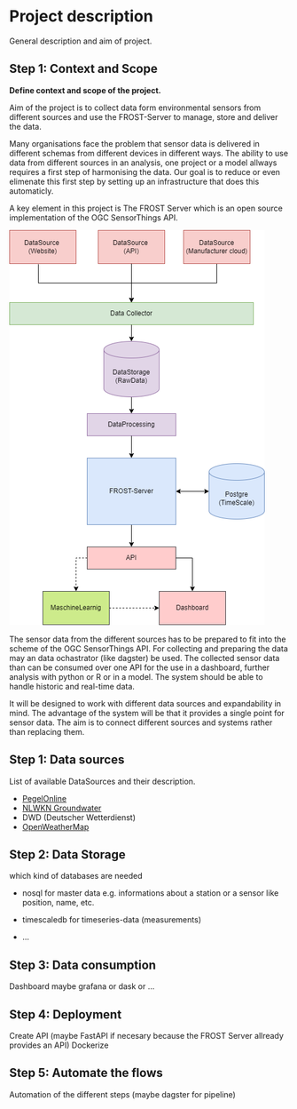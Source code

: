 # Project description

General description and aim of project.

## Step 1: Context and Scope

**Define context and scope of the project.**

Aim of the project is to collect data form environmental sensors from different 
sources and use the FROST-Server to manage, store and deliver the data.

Many organisations face the problem that sensor data is delivered in different 
schemas from different devices in different ways. The ability to use data from 
different sources in an analysis, one project or a model allways requires 
a first step of harmonising the data. Our goal is to reduce or even elimenate this
first step by setting up an infrastructure that does this automaticly.

A key element in this project is The FROST Server which is an open source implementation 
of the OGC SensorThings API.

![general schema](SensorHub.drawio.png)

The sensor data from the different sources has to be prepared to fit into the 
scheme of the OGC SensorThings API. For collecting and preparing the data may an
data ochastrator (like dagster) be used.
The collected sensor data than can be consumed over one API for the use in a dashboard, 
further analysis with python or R or in a model.
The system should be able to handle historic and real-time data.

It will be designed to work with different data sources and expandability in mind.
The advantage of the system will be that it provides a single point for sensor data.
The aim is to connect different sources and systems rather than replacing them.

## Step 1: Data sources

List of available DataSources and their description.

- [PegelOnline](https://www.pegelonline.wsv.de/gast/start)
- [NLWKN Groundwater](https://www.grundwasserstandonline.nlwkn.niedersachsen.de/Start)
- DWD (Deutscher Wetterdienst)
- [OpenWeatherMap](https://openweathermap.org/)

## Step 2: Data Storage

which kind of databases are needed

- nosql for master data e.g. informations about a station or a sensor like position, name, etc.

- timescaledb for timeseries-data (measurements)

- ...

## Step 3: Data consumption

Dashboard maybe grafana or dask or ...

## Step 4: Deployment

Create API (maybe FastAPI if necesary because the FROST Server allready provides an API)
Dockerize

## Step 5: Automate the flows

Automation of the different steps (maybe dagster for pipeline)